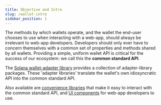 ```yaml
---
title: Objective and Intro
slug: /wallet-intro
sidebar_position: 1
---
```


The methods by which wallets operate, and the wallet the end-user chooses to use when interacting with a web-app, should always be irrelevant to web-app developers. Developers should only ever have to concern themselves with a common set of properties and methods shared by all wallets. Providing a simple, uniform wallet API is critical for the success of our ecosystem: we call this the **common standard API**.

The [Solana wallet-adapter library](https://github.com/solana-labs/wallet-adapter/tree/master/packages/wallets) provides a collection of adapter-library packages. These 'adapter libraries' translate the wallet's own idiosyncratic API into the common standard API.

Also available are [convenience libraries](https://github.com/solana-labs/wallet-adapter/tree/master/packages/core) that make it easy to interact with the common standard API, and [UI components](https://github.com/solana-labs/wallet-adapter/tree/master/packages/ui) for web-app developers to use.
